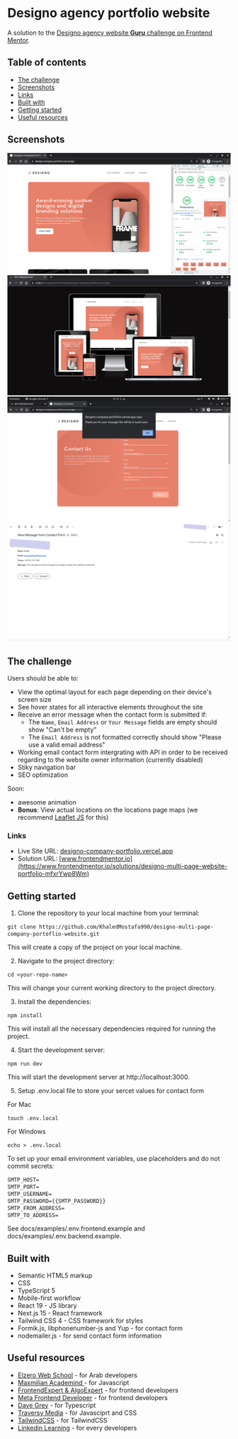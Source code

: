 # Designo agency portfolio website

A solution to the [Designo agency website **Guru** challenge on Frontend Mentor](https://www.frontendmentor.io/challenges/designo-multipage-website-G48K6rfUT).

## Table of contents

- [The challenge](#the-challenge)
- [Screenshots](#screenshots)
- [Links](#links)
- [Built with](#built-with)
- [Getting started](#getting-started)
- [Useful resources](#useful-resources)

## Screenshots

![Designo Home](./screenshot/designo_home.png)
![Responsive home screen](./screenshot/responsive-home-screen.png)
![Send contact form](./screenshot/contact-form-send.png)
![Contact receive ](./screenshot/contact-receive.png)

## The challenge

Users should be able to:

- View the optimal layout for each page depending on their device's screen size
- See hover states for all interactive elements throughout the site
- Receive an error message when the contact form is submitted if:
  - The `Name`, `Email Address` or `Your Message` fields are empty should show "Can't be empty"
  - The `Email Address` is not formatted correctly should show "Please use a valid email address"
- Working email contact form intergrating with API in order to be received regarding to the website owner information (currently disabled)
- Stiky navigation bar
- SEO optimization

Soon:
- awesome animation
- **Bonus**: View actual locations on the locations page maps (we recommend [Leaflet JS](https://leafletjs.com/) for this)

### Links

- Live Site URL: [designo-company-portfolio.vercel.app](https://designo-portfolio-website.vercel.app/)
- Solution URL: [www.frontendmentor.io](https://www.frontendmentor.io/solutions/designo-multi-page-website-portfolio-mfxrYwp8Wm)

## Getting started

1. Clone the repository to your local machine from your terminal:

```
git clone https://github.com/KhaledMostafa990/designo-multi-page-company-portoflio-website.git
```

This will create a copy of the project on your local machine.

2. Navigate to the project directory:

```
cd <your-repo-name>
```

This will change your current working directory to the project directory.

3. Install the dependencies:

```
npm install
```

This will install all the necessary dependencies required for running the project.

4. Start the development server:

```
npm run dev
```
This will start the development server at http://localhost:3000.

5. Setup .env.local file to store your sercet values for contact form

For Mac

```
touch .env.local
```

For Windows

```
echo > .env.local
```

To set up your email environment variables, use placeholders and do not commit secrets:

```
SMTP_HOST=
SMTP_PORT=
SMTP_USERNAME=
SMTP_PASSWORD={{SMTP_PASSWORD}}
SMTP_FROM_ADDRESS=
SMTP_TO_ADDRESS=
```

See docs/examples/.env.frontend.example and docs/examples/.env.backend.example.

## Built with

- Semantic HTML5 markup
- CSS
- TypeScript 5
- Mobile-first workflow
- React 19 - JS library
- Next.js 15 - React framework
- Tailwind CSS 4 - CSS framework for styles
- Formik.js, libphonenumber-js and Yup - for contact form
- nodemailer.js - for send contact form information

## Useful resources

- [Elzero Web School](https://www.youtube.com/@ElzeroWebSchool) - for Arab developers
- [Maxmilian Academind ](https://www.youtube.com/@academind) - for Javascript
- [FrontendExpert & AlgoExpert](https://www.algoexpert.io/frontend) - for frontend developers
- [Meta Frontend Developer](https://www.coursera.org/professional-certificates/meta-front-end-developer) - for frontend developers
- [Dave Grey](https://www.youtube.com/@DaveGrayTeachesCode) - for Typescript
- [Traversy Media](https://www.youtube.com/@TraversyMedia) - for Javasciprt and CSS
- [TailwindCSS](https://tailwindcss.com/) - for TailwindCSS
- [Linkedin Learning](https://www.linkedin.com/learning/) - for every developers
